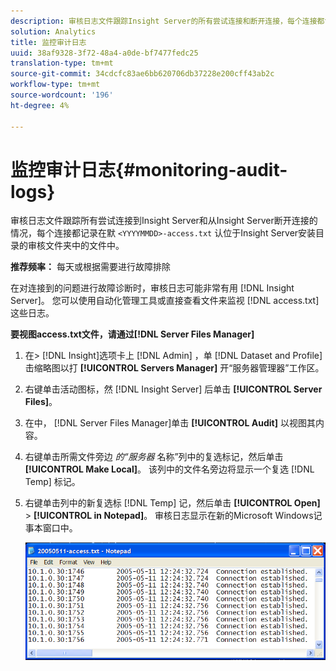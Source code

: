 ```yaml
---
description: 审核日志文件跟踪Insight Server的所有尝试连接和断开连接，每个连接都记录在<YYYYMMDD>-access.txt文件中，该文件默认位于Insight Server安装目录的审核文件夹中。
solution: Analytics
title: 监控审计日志
uuid: 38af9328-3f72-48a4-a0de-bf7477fedc25
translation-type: tm+mt
source-git-commit: 34cdcfc83ae6bb620706db37228e200cff43ab2c
workflow-type: tm+mt
source-wordcount: '196'
ht-degree: 4%

---
```



# 监控审计日志{#monitoring-audit-logs}

审核日志文件跟踪所有尝试连接到Insight Server和从Insight Server断开连接的情况，每个连接都记录在默 `<YYYYMMDD>-access.txt` 认位于Insight Server安装目录的审核文件夹中的文件中。

**推荐频率：** 每天或根据需要进行故障排除

在对连接到的问题进行故障诊断时，审核日志可能非常有用 [!DNL Insight Server]。 您可以使用自动化管理工具或直接查看文件来监视 [!DNL access.txt] 这些日志。

**要视图access.txt文件，请通过[!DNL Server Files Manager]**

1. 在> [!DNL Insight]选项卡上 [!DNL Admin] ，单 [!DNL Dataset and Profile] 击缩略图以打 **[!UICONTROL Servers Manager]** 开“服务器管理器”工作区。
1. 右键单击活动图标，然 [!DNL Insight Server] 后单击 **[!UICONTROL Server Files]**。
1. 在中， [!DNL Server Files Manager]单击 **[!UICONTROL Audit]** 以视图其内容。
1. 右键单击所需文件旁边 *的“服务器* 名称”列中的复选标记，然后单击 **[!UICONTROL Make Local]**。 该列中的文件名旁边将显示一个复选 [!DNL Temp] 标记。
1. 右键单击列中的新复选标 [!DNL Temp] 记，然后单击 **[!UICONTROL Open]** > **[!UICONTROL in Notepad]**。 审核日志显示在新的Microsoft Windows记事本窗口中。

   ![步骤信息](assets/cfg_accesscontrol_accessFile.png)

